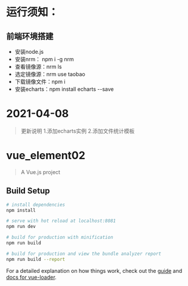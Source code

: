 # 运行须知：
## 前端环境搭建  
*	安装node.js  
*	安装nrm：  npm i -g nrm  
*	查看镜像源：nrm ls  
*	选定镜像源：nrm use taobao  
* 下载镜像文件：npm i  
* 安装echarts：npm install echarts --save  

# 2021-04-08
> 更新说明
> 1.添加echarts实例
> 2.添加文件统计模板


# vue_element02

> A Vue.js project

## Build Setup

``` bash
# install dependencies
npm install

# serve with hot reload at localhost:8081
npm run dev

# build for production with minification
npm run build

# build for production and view the bundle analyzer report
npm run build --report
```

For a detailed explanation on how things work, check out the [guide](http://vuejs-templates.github.io/webpack/) and [docs for vue-loader](http://vuejs.github.io/vue-loader).

